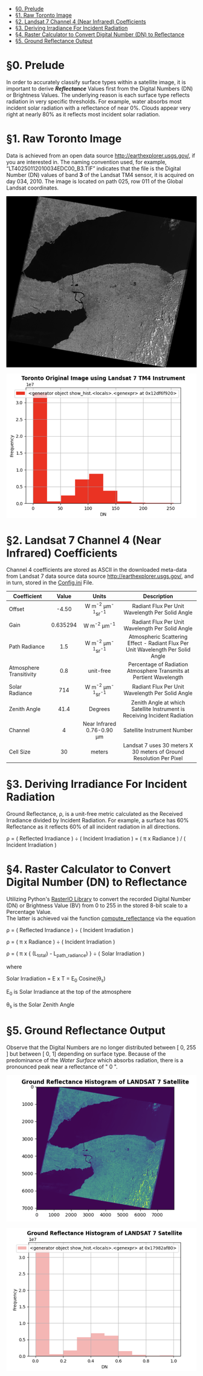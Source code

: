 <!-- TOC -->
* [§0. Prelude](#0-prelude)
* [§1. Raw Toronto Image](#1-raw-toronto-image)
* [§2. Landsat 7 Channel 4 (Near Infrared) Coefficients](#2-landsat-7-channel-4-near-infrared-coefficients)
* [§3. Deriving Irradiance For Incident Radiation](#3-deriving-irradiance-for-incident-radiation)
* [§4. Raster Calculator to Convert Digital Number (DN) to Reflectance](#4-raster-calculator-to-convert-digital-number-dn-to-reflectance)
* [§5. Ground Reflectance Output](#5-ground-reflectance-output)
<!-- TOC -->

# §0. Prelude

In order to accurately classify surface types within a satellite image, it is important to derive _**Reflectance**_
Values first from the Digital Numbers (DN) or Brightness Values. The underlying reason is each surface type reflects
radiation in very specific thresholds. For example, water absorbs most incident solar radiation with a reflectance of
near 0%. Clouds appear very right at nearly 80% as it reflects most incident solar radiation.

# §1. Raw Toronto Image

Data is achieved from an open data source http://earthexplorer.usgs.gov/, if you are interested in. The naming
convention used, for example, “LT40250112010034EDC00_B3.TIF” indicates that the file is the Digital Number (DN) values
of band **3** of the Landsat TM4 sensor, it is acquired on day 034, 2010. The image is located on path
025, row 011 of the Global Landsat coordinates.

![](https://github.com/amr-y-shalaby/ground_reflectance/blob/main/output/Toronto_band4_Near_IR.png "Toronto Original Image in Near Infrared")

![](https://github.com/amr-y-shalaby/ground_reflectance/blob/main/output/toronto_original_image_histogram.png "Toronto Original DN Histogram")


# §2. Landsat 7 Channel 4 (Near Infrared) Coefficients

Channel 4 coefficients are stored as ASCII in the downloaded meta-data from Landsat 7 data source data source http://earthexplorer.usgs.gov/, and in turn, stored in the [Config.ini](https://github.com/amr-y-shalaby/ground_reflectance/blob/main/Python/config.ini#L12-L20) File.

| Coefficient             |  Value   |                      Units                      |                                   Description                                    |
|-------------------------|:--------:|:-----------------------------------------------:|:--------------------------------------------------------------------------------:|
| Offset                  |  -4.50   | W m<sup>-2</sup> μm<sup>-1</sup>sr<sup>-1</sup> |                 Radiant Flux Per Unit Wavelength Per Solid Angle                 |
| Gain                    | 0.635294 |        W m<sup>-2</sup> μm<sup>-1</sup>         |                 Radiant Flux Per Unit Wavelength Per Solid Angle                 |
| Path Radiance           |   1.5    | W m<sup>-2</sup> μm<sup>-1</sup>sr<sup>-1</sup> | Atmospheric Scattering Effect - Radiant Flux Per Unit Wavelength Per Solid Angle |
| Atmosphere Transitivity |   0.8    |                    unit-free                    |       Percentage of Radiation Atmosphere Transmits at Pertient Wavelength        |
| Solar Radiance          |   714    | W m<sup>-2</sup> μm<sup>-1</sup>sr<sup>-1</sup> |                 Radiant Flux Per Unit Wavelength Per Solid Angle                 |
| Zenith Angle            |   41.4   |                     Degrees                     |    Zenith Angle at which Satellite Instrument is Receiving Incident Radiation    |
| Channel                 |    4     |           Near Infrared 0.76-0.90 μm            |                           Satellite Instrument Number                            |
| Cell Size               |    30    |                     meters                      |       Landsat 7 uses 30 meters X 30 meters of Ground Resolution Per Pixel        |

# §3. Deriving Irradiance For Incident Radiation

Ground Reflectance, ρ, is a unit-free metric calculated as the Received Irradiance divided by Incident Radiation. For
example, a surface has 60% Reflectance as it reflects 60% of all incident radiation in all directions.

ρ = ( Reflected Irradiance ) ÷ ( Incident Irradiation ) =  ( π x Radiance ) / ( Incident Irradiation )

# §4. Raster Calculator to Convert Digital Number (DN) to Reflectance
Utilizing Python's [RasterIO Library]([https://rasterio.readthedocs.io/en/stable/) to convert the recorded Digital Number (DN) or Brightness Value (BV) from 0 to 255 in the stored 8-bit scale to a Percentage Value.  
The latter is achieved vai the function [compute_reflectance](https://github.com/amr-y-shalaby/ground_reflectance/blob/main/Python/preprocessor.py#L113-L131) via the equation

ρ = ( Reflected Irradiance ) ÷ ( Incident Irradiation )

ρ = ( π x Radiance ) ÷ ( Incident Irradiation )

ρ = ( π x { (L<sub>total</sub>) - L<sub>path_radiance</sub>) } ÷ ( Solar Irradiation )

where 

Solar Irradiation =  E x T = E<sub>0</sub> Cosine(θ<sub>s</sub>)

E<sub>0</sub> is Solar Irradiance at the top of the atmosphere

θ<sub>s</sub> is the Solar Zenith Angle

# §5. Ground Reflectance Output

Observe that the Digital Numbers are no longer distributed between [ 0, 255 ] but between [ 0, 1] depending on surface type.  Because of the predominance of the _Water Surface_ which absorbs radiation, there is a pronounced peak near a reflectance of " 0 ".

![](https://github.com/amr-y-shalaby/ground_reflectance/blob/main/output/toronto_ground_reflectance.png "Toronto Reflectance  in Near Infrared")

![](https://github.com/amr-y-shalaby/ground_reflectance/blob/main/output/toronto_ground_reflectance_histogram.png "Toronto Ground Reflectance Histogram")


